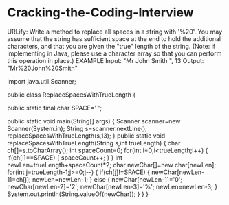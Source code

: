# Cracking-the-Coding-Interview
URLify: Write a method to replace all spaces in a string with '%20'. You may assume that the string has sufficient space at the end to hold the additional characters, and that you are given the "true" length of the string. (Note: if implementing in Java, please use a character array so that you can perform this operation in place.) EXAMPLE Input: "Mr John Smith ", 13 Output: "Mr%20John%20Smith"

import java.util.Scanner;

public class ReplaceSpacesWithTrueLength {
	
public static final char SPACE=' ';

public static void main(String[] args) {
	Scanner scanner=new Scanner(System.in);
	String s=scanner.nextLine();
	replaceSpacesWithTrueLength(s,13);
}
public static void replaceSpacesWithTrueLength(String s,int trueLength)
{
	char ch[]=s.toCharArray();
	int spaceCount=0;
	for(int i=0;i<trueLength;i++)
	{
		if(ch[i]==SPACE)
		{
			spaceCount++;
		}
	}
	int newLen=trueLength+spaceCount*2;
	char newChar[]=new char[newLen];
	for(int j=trueLength-1;j>=0;j--)
	{
		if(ch[j]!=SPACE)
		{
		newChar[newLen-1]=ch[j];
		newLen=newLen-1;
		}
		else
		{
			newChar[newLen-1]='0';
			newChar[newLen-2]='2';
			newChar[newLen-3]='%';
			newLen=newLen-3;
		}
		System.out.println(String.valueOf(newChar));
	}
}
}
